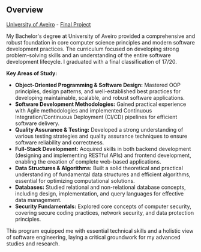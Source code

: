 ## Overview

[University of Aveiro](https://www.ua.pt/) - [Final Project](/projects/mepml)

My Bachelor's degree at University of Aveiro provided a comprehensive and robust foundation in core computer science principles and modern software development practices. The curriculum focused on developing strong problem-solving skills and an understanding of the entire software development lifecycle. I graduated with a final classification of 17/20.

**Key Areas of Study:**

*   **Object-Oriented Programming & Software Design:** Mastered OOP principles, design patterns, and well-established best practices for developing maintainable, scalable, and robust software applications.
*   **Software Development Methodologies:** Gained practical experience with Agile methodologies and implemented Continuous Integration/Continuous Deployment (CI/CD) pipelines for efficient software delivery.
*   **Quality Assurance & Testing:** Developed a strong understanding of various testing strategies and quality assurance techniques to ensure software reliability and correctness.
*   **Full-Stack Development:** Acquired skills in both backend development (designing and implementing RESTful APIs) and frontend development, enabling the creation of complete web-based applications.
*   **Data Structures & Algorithms:** Built a solid theoretical and practical understanding of fundamental data structures and efficient algorithms, essential for optimizing computational solutions.
*   **Databases:** Studied relational and non-relational database concepts, including design, implementation, and query languages for effective data management.
*   **Security Fundamentals:** Explored core concepts of computer security, covering secure coding practices, network security, and data protection principles.

This program equipped me with essential technical skills and a holistic view of software engineering, laying a critical groundwork for my advanced studies and research.